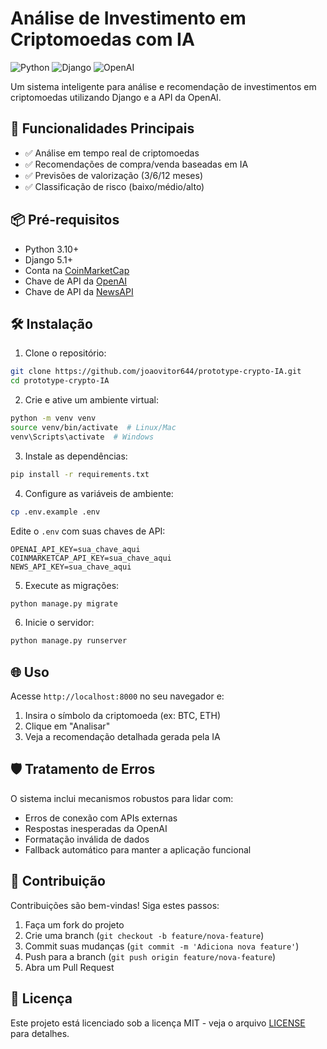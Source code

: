 # Análise de Investimento em Criptomoedas com IA

![Python](https://img.shields.io/badge/Python-3.10+-blue.svg)
![Django](https://img.shields.io/badge/Django-5.1-green.svg)
![OpenAI](https://img.shields.io/badge/OpenAI-API-brightgreen.svg)

Um sistema inteligente para análise e recomendação de investimentos em criptomoedas utilizando Django e a API da OpenAI.

## 🚀 Funcionalidades Principais

- ✅ Análise em tempo real de criptomoedas
- ✅ Recomendações de compra/venda baseadas em IA
- ✅ Previsões de valorização (3/6/12 meses)
- ✅ Classificação de risco (baixo/médio/alto)


## 📦 Pré-requisitos

- Python 3.10+
- Django 5.1+
- Conta na [CoinMarketCap](https://coinmarketcap.com/api/)
- Chave de API da [OpenAI](https://platform.openai.com/)
- Chave de API da [NewsAPI](https://newsapi.org/)

## 🛠️ Instalação

1. Clone o repositório:
```bash
git clone https://github.com/joaovitor644/prototype-crypto-IA.git
cd prototype-crypto-IA
```

2. Crie e ative um ambiente virtual:
```bash
python -m venv venv
source venv/bin/activate  # Linux/Mac
venv\Scripts\activate  # Windows
```

3. Instale as dependências:
```bash
pip install -r requirements.txt
```

4. Configure as variáveis de ambiente:
```bash
cp .env.example .env
```
Edite o `.env` com suas chaves de API:
```
OPENAI_API_KEY=sua_chave_aqui
COINMARKETCAP_API_KEY=sua_chave_aqui
NEWS_API_KEY=sua_chave_aqui
```

5. Execute as migrações:
```bash
python manage.py migrate
```

6. Inicie o servidor:
```bash
python manage.py runserver
```

## 🌐 Uso

Acesse `http://localhost:8000` no seu navegador e:

1. Insira o símbolo da criptomoeda (ex: BTC, ETH)
2. Clique em "Analisar"
3. Veja a recomendação detalhada gerada pela IA

## 🛡️ Tratamento de Erros

O sistema inclui mecanismos robustos para lidar com:
- Erros de conexão com APIs externas
- Respostas inesperadas da OpenAI
- Formatação inválida de dados
- Fallback automático para manter a aplicação funcional

## 🤝 Contribuição

Contribuições são bem-vindas! Siga estes passos:

1. Faça um fork do projeto
2. Crie uma branch (`git checkout -b feature/nova-feature`)
3. Commit suas mudanças (`git commit -m 'Adiciona nova feature'`)
4. Push para a branch (`git push origin feature/nova-feature`)
5. Abra um Pull Request

## 📄 Licença

Este projeto está licenciado sob a licença MIT - veja o arquivo [LICENSE](LICENSE) para detalhes.

